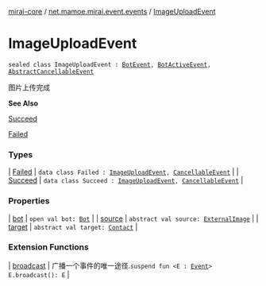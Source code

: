 [mirai-core](../../index.md) / [net.mamoe.mirai.event.events](../index.md) / [ImageUploadEvent](./index.md)

# ImageUploadEvent

`sealed class ImageUploadEvent : `[`BotEvent`](../-bot-event/index.md)`, `[`BotActiveEvent`](../-bot-active-event.md)`, `[`AbstractCancellableEvent`](../../net.mamoe.mirai.event/-abstract-cancellable-event/index.md)

图片上传完成

**See Also**

[Succeed](-succeed/index.md)

[Failed](-failed/index.md)

### Types

| [Failed](-failed/index.md) | `data class Failed : `[`ImageUploadEvent`](./index.md)`, `[`CancellableEvent`](../../net.mamoe.mirai.event/-cancellable-event/index.md) |
| [Succeed](-succeed/index.md) | `data class Succeed : `[`ImageUploadEvent`](./index.md)`, `[`CancellableEvent`](../../net.mamoe.mirai.event/-cancellable-event/index.md) |

### Properties

| [bot](bot.md) | `open val bot: `[`Bot`](../../net.mamoe.mirai/-bot/index.md) |
| [source](source.md) | `abstract val source: `[`ExternalImage`](../../net.mamoe.mirai.utils/-external-image/index.md) |
| [target](target.md) | `abstract val target: `[`Contact`](../../net.mamoe.mirai.contact/-contact/index.md) |

### Extension Functions

| [broadcast](../../net.mamoe.mirai.event/broadcast.md) | 广播一个事件的唯一途径.`suspend fun <E : `[`Event`](../../net.mamoe.mirai.event/-event.md)`> E.broadcast(): E` |

